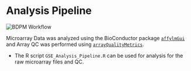 # Analysis Pipeline

![BDPM Workflow](<BDPM Analysis Workflow.png>)

Microarray Data was analyzed using the BioConductor package [`affylmGui`](https://www.bioconductor.org/packages/release/bioc/html/affylmGUI.html) and Array QC was performed using [`arrayQualityMetrics`](https://www.bioconductor.org/packages/release/bioc/html/arrayQualityMetrics.html).

- The R script `GSE_Analysis_Pipeline.R` can be used for analysis for the raw microarray files and QC.